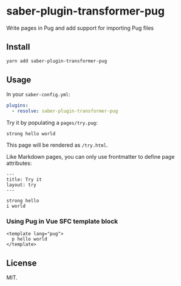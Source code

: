# saber-plugin-transformer-pug

Write pages in Pug and add support for importing Pug files

## Install

```bash
yarn add saber-plugin-transformer-pug
```

## Usage

In your `saber-config.yml`:

```yml
plugins:
  - resolve: saber-plugin-transformer-pug
```

Try it by populating a `pages/try.pug`:

```pug
strong hello world
```

This page will be rendered as `/try.html`.

Like Markdown pages, you can only use frontmatter to define page attributes:

```pug
---
title: Try it
layout: try
---

strong hello
i world
```

### Using Pug in Vue SFC template block

```vue
<template lang="pug">
  p hello world
</template>
```

## License

MIT.
